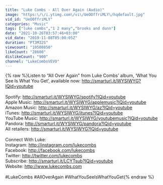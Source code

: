 ```yaml
---
title: "Luke Combs - All Over Again (Audio)"
image: "https:\/\/i.ytimg.com\/vi\/UeOOffriMLY\/hqdefault.jpg"
vid_id: "UeOOffriMLY"
categories: "Music"
tags: ["luke combs","1 2 many","brooks and dunn"]
date: "2021-10-26T03:57:46+03:00"
vid_date: "2019-11-08T05:00:05Z"
duration: "PT3M32S"
viewcount: "10508850"
likeCount: "28600"
dislikeCount: "900"
channel: "LukeCombsVEVO"
---
```

{% raw %}Listen to “All Over Again” from Luke Combs’ album, ‘What You See Is What You Get’, available now: <a rel="nofollow" target="blank" href="http://smarturl.it/WYSIWYG?IQid=youtube">http://smarturl.it/WYSIWYG?IQid=youtube</a><br /> <br />Spotify: <a rel="nofollow" target="blank" href="http://smarturl.it/WYSIWYG/spotify?IQid=youtube">http://smarturl.it/WYSIWYG/spotify?IQid=youtube</a><br />Apple Music: <a rel="nofollow" target="blank" href="http://smarturl.it/WYSIWYG/applemusic?IQid=youtube">http://smarturl.it/WYSIWYG/applemusic?IQid=youtube</a><br />Amazon Music: <a rel="nofollow" target="blank" href="http://smarturl.it/WYSIWYG/az?IQid=youtube">http://smarturl.it/WYSIWYG/az?IQid=youtube</a><br />iTunes: <a rel="nofollow" target="blank" href="http://smarturl.it/WYSIWYG/itunes?IQid=youtube">http://smarturl.it/WYSIWYG/itunes?IQid=youtube</a><br />YouTube Music: <a rel="nofollow" target="blank" href="http://smarturl.it/WYSIWYG/youtubemusic?IQid=youtube">http://smarturl.it/WYSIWYG/youtubemusic?IQid=youtube</a><br />Pandora: <a rel="nofollow" target="blank" href="http://smarturl.it/WYSIWYG/pandora?IQid=youtube">http://smarturl.it/WYSIWYG/pandora?IQid=youtube</a><br />All retailers: <a rel="nofollow" target="blank" href="http://smarturl.it/WYSIWYG?IQid=youtube">http://smarturl.it/WYSIWYG?IQid=youtube</a><br /> <br />Connect With Luke: <br />Instagram: <a rel="nofollow" target="blank" href="http://instagram.com/lukecombs">http://instagram.com/lukecombs</a><br />Facebook: <a rel="nofollow" target="blank" href="http://facebook.com/lukecombs">http://facebook.com/lukecombs</a><br />Twitter: <a rel="nofollow" target="blank" href="http://twitter.com/lukecombs">http://twitter.com/lukecombs</a><br />Subscribe: <a rel="nofollow" target="blank" href="http://smarturl.it/LCYTsub?IQid=youtube">http://smarturl.it/LCYTsub?IQid=youtube</a><br />Website: <a rel="nofollow" target="blank" href="http://www.lukecombs.com">http://www.lukecombs.com</a>   <br /> <br />#LukeCombs #AllOverAgain #WhatYouSeeIsWhatYouGet{% endraw %}
